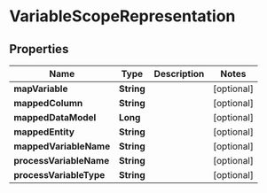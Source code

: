 
# VariableScopeRepresentation

## Properties
Name | Type | Description | Notes
------------ | ------------- | ------------- | -------------
**mapVariable** | **String** |  |  [optional]
**mappedColumn** | **String** |  |  [optional]
**mappedDataModel** | **Long** |  |  [optional]
**mappedEntity** | **String** |  |  [optional]
**mappedVariableName** | **String** |  |  [optional]
**processVariableName** | **String** |  |  [optional]
**processVariableType** | **String** |  |  [optional]



